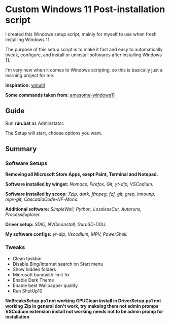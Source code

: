 # Custom Windows 11 Post-installation script
I created this Windows setup script, mainly for myself to use when fresh installing Windows 11.

The purpose of this setup script is to make it fast and easy to automatically tweak, configure, and install or uninstall softwares after installing Windows 11.

I'm very new when it comes to Windows scripting, so this is basically just a learning project for me.

**Inspiration:** [winutil](https://github.com/ChrisTitusTech/winutil)

**Some commands taken from:** [amesome-windows11](https://github.com/awesome-windows11/windows11)

## Guide
Run **run.bat** as Adminstator.

The Setup will start, choose options you want.

## Summary
### Software Setups
**Removing all Microsoft Store Apps, exept Paint, Terminal and Notepad.**

**Software installed by winget:** *Nomacs, Firefox, Git, yt-dlp, VSCodium.*

**Software  installed by scoop:** *7zip, dark, ffmpeg, fzf, git, grep, innounp, mpv-git, CascadiaCode-NF-Mono.*

**Additional software:** *SimpleWall, Python, LosslessCut, Autoruns, ProcessExplorer.*

**Driver setup:** *SDIO, NVCleanstall, Guru3D-DDU.*

**My software configs:** *yt-dlp, Vscodium, MPV, PowerShell.*
### Tweaks
- Clean taskbar
- Disable Bing/Internet search on Start menu
- Show hidden folders
- Microsoft bandwith limit fix
- Enable Dark Theme
- Enable best Wallpapper quality
- Run ShutUp10

**NoBreaksSetup.ps1 not working**
**GPUClean install in DriverSetup.ps1 not working** **Zip in general don't work, try makeing them not admin promps**
**VSCodium extension install not working** **needs not to be admin promp for installation**
